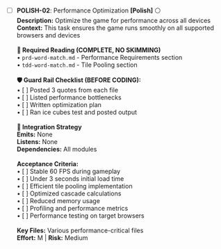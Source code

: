 - [ ] **POLISH-02**: Performance Optimization **[Polish]** ⚪<br/>**Description:** Optimize the game for performance across all devices<br/>**Context:** This task ensures the game runs smoothly on all supported browsers and devices<br/><br/>**📖 Required Reading (COMPLETE, NO SKIMMING)**<br/>• `prd-word-match.md` - Performance Requirements section<br/>• `tdd-word-match.md` - Tile Pooling section<br/><br/>**🛡️ Guard Rail Checklist (BEFORE CODING):**<br/>• [ ] Posted 3 quotes from each file<br/>• [ ] Listed performance bottlenecks<br/>• [ ] Written optimization plan<br/>• [ ] Ran ice cubes test and posted output<br/><br/>**🔗 Integration Strategy**<br/>**Emits:** None<br/>**Listens:** None<br/>**Dependencies:** All modules<br/><br/>**Acceptance Criteria:**<br/>• [ ] Stable 60 FPS during gameplay<br/>• [ ] Under 3 seconds initial load time<br/>• [ ] Efficient tile pooling implementation<br/>• [ ] Optimized cascade calculations<br/>• [ ] Reduced memory usage<br/>• [ ] Profiling and performance metrics<br/>• [ ] Performance testing on target browsers<br/><br/>**Key Files:** Various performance-critical files<br/>**Effort:** M | **Risk:** Medium